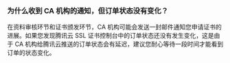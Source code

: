 ### 为什么收到 CA 机构的通知，但订单状态没有变化？

在资料审核环节和证书颁发环节，CA 机构可能会发送一封邮件通知您申请证书的进展。如果您发现腾讯云 SSL 证书控制台中的订单状态还没有发生变化，这是由于 CA 机构给腾讯云推送的订单状态会有延迟，建议您耐心等待一段时间才能看到订单的状态变化。
